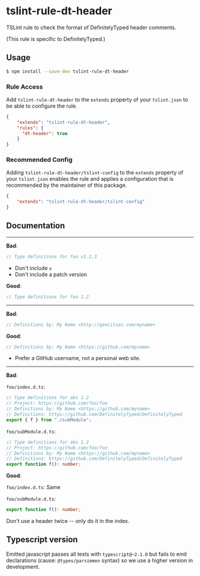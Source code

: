 # tslint-rule-dt-header
TSLint rule to check the format of DefinitelyTyped header comments.

(This rule is specific to DefinitelyTyped.)

## Usage
```bash
$ npm install --save-dev tslint-rule-dt-header
```

### Rule Access
Add `tslint-rule-dt-header` to the `extends` property of your `tslint.json` to be 
able to configure the rule.
```json
{
    "extends": "tslint-rule-dt-header",
    "rules": {
      "dt-header": true
    }
}
```

### Recommended Config
Adding `tslint-rule-dt-header/tslint-config` to the `extends` property of your `tslint.json`
enables the rule and applies a configuration that is recommended by the maintainer of this package.
```json
{
    "extends": "tslint-rule-dt-header/tslint-config"
}
```

## Documentation

---

**Bad**:

```ts
// Type definitions for foo v1.2.3
```

* Don't include `v`
* Don't include a patch version

**Good**:

```ts
// Type definitions for foo 1.2
```

---

**Bad**:

```ts
// Definitions by: My Name <http://geocities.com/myname>
```

**Good**:

```ts
// Definitions by: My Name <https://github.com/myname>
```

* Prefer a GitHub username, not a personal web site.

---

**Bad**:

`foo/index.d.ts`:

```ts
// Type definitions for abs 1.2
// Project: https://github.com/foo/foo
// Definitions by: My Name <https://github.com/myname>
// Definitions: https://github.com/DefinitelyTyped/DefinitelyTyped
export { f } from "./subModule";
```

`foo/subModule.d.ts`:

```ts
// Type definitions for abs 1.2
// Project: https://github.com/foo/foo
// Definitions by: My Name <https://github.com/myname>
// Definitions: https://github.com/DefinitelyTyped/DefinitelyTyped
export function f(): number;
```

**Good**:

`foo/index.d.ts`: Same

`foo/subModule.d.ts`:
```ts
export function f(): number;
```

Don't use a header twice -- only do it in the index.

## Typescript version
Emitted javascript passes all tests with `typescript@~2.1.0` but fails to emit
declarations (cause: `@types/parsimmon` syntax) so we use a higher version in
development.